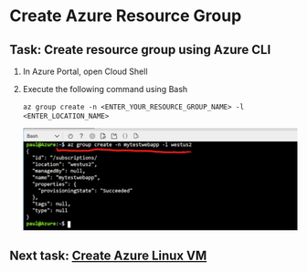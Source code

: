 # Create Azure Resource Group

## Task: Create resource group using Azure CLI

1. In Azure Portal, open Cloud Shell

1. Execute the following command using Bash

    ```
    az group create -n <ENTER_YOUR_RESOURCE_GROUP_NAME> -l <ENTER_LOCATION_NAME>
    ```

    ![](img/01.png)

## Next task: [Create Azure Linux VM](../azure-virtual-machine/provision-linux-vm.md)